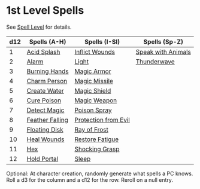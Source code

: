 # 1st Level Spells

See [Spell Level](../../Spell%20Level.md) for details.

| d12 | Spells (A-H)                            | Spells (I-Sl)                                       | Spells (Sp-Z)                                   |
| --- | --------------------------------------- | --------------------------------------------------- | ----------------------------------------------- |
| 1   | [Acid Splash](Acid%20Splash.md)         | [Inflict Wounds](Inflict%20Wounds.md)               | [Speak with Animals](Speak%20with%20Animals.md) |
| 2   | [Alarm](Alarm.md)                       | [Light](Light.md)                                   | [Thunderwave](Thunderwave.md)                   |
| 3   | [Burning Hands](Burning%20Hands.md)     | [Magic Armor](Magic%20Armor.md)                     |                                                 |
| 4   | [Charm Person](Charm%20Person.md)       | [Magic Missile](Magic%20Missile.md)                 |                                                 |
| 5   | [Create Water](Create%20Water.md)       | [Magic Shield](Magic%20Shield.md)                   |                                                 |
| 6   | [Cure Poison](Cure%20Poison.md)         | [Magic Weapon](Magic%20Weapon.md)                   |                                                 |
| 7   | [Detect Magic](Detect%20Magic.md)       | [Poison Spray](Poison%20Spray.md)                   |                                                 |
| 8   | [Feather Falling](Feather%20Falling.md) | [Protection from Evil](Protection%20from%20Evil.md) |                                                 |
| 9   | [Floating Disk](Floating%20Disk.md)     | [Ray of Frost](Ray%20of%20Frost.md)                 |                                                 |
| 10  | [Heal Wounds](Heal%20Wounds.md)         | [Restore Fatigue](Restore%20Fatigue.md)             |                                                 |
| 11  | [Hex](Hex.md)                           | [Shocking Grasp](Shocking%20Grasp.md)               |                                                 |
| 12  | [Hold Portal](Hold%20Portal.md)         | [Sleep](Sleep.md)                                   |                                                 |

Optional: At character creation, randomly generate what spells a PC knows. Roll a d3 for the column and a d12 for the row. Reroll on a null entry.
